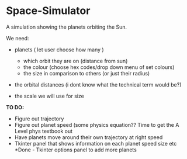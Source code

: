# Space-Simulator

A simulation showing the planets orbiting the Sun.

We need:
* planets ( let user choose how many )
  * which orbit they are on (distance from sun)
  * the colour (choose hex codes/drop down menu of set colours)
  * the size in comparison to others (or just their radius)
  
* the orbital distances (i dont know what the technical term would be?)
* the scale we will use for size

**TO DO:**
* Figure out trajectory
* Figure out planet speed (some physics equation?? Time to get the A Level phys textbook out
* Have planets move around their own trajectory at right speed
* Tkinter panel that shows information on each planet speed size etc
*Done - Tkinter options panel to add more planets
